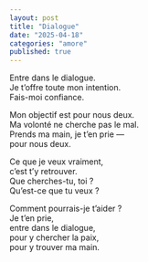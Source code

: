 ```yaml
---
layout: post
title: "Dialogue"
date: "2025-04-18"
categories: "amore"
published: true
---
```


Entre dans le dialogue.  
Je t’offre toute mon intention.  
Fais-moi confiance.  

Mon objectif est pour nous deux.  
Ma volonté ne cherche pas le mal.  
Prends ma main, je t’en prie —  
pour nous deux.  

Ce que je veux vraiment,  
c’est t’y retrouver.  
Que cherches-tu, toi ?  
Qu’est-ce que tu veux ?  

Comment pourrais-je t’aider ?  
Je t’en prie,  
entre dans le dialogue,  
pour y chercher la paix,  
pour y trouver ma main.  
